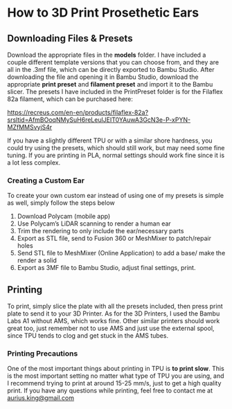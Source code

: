 # How to 3D Print Prosethetic Ears

## Downloading Files & Presets
  Download the appropriate files in the **models** folder. I have included a couple different template versions that you can choose from, and they are all in the .3mf file, which can be directly exported to Bambu Studio. After downloading the file and opening it in Bambu Studio, download the appropriate **print preset** and **filament preset** and import it to the Bambu slicer. 
  The presets I have included in the PrintPreset folder is for the Filaflex 82a filament, which can be purchased here: 
  
  https://recreus.com/en-en/products/filaflex-82a?srsltid=AfmBOoqNMySuH6reLeulJEIT0YAuwA3GcN3e-P-xPYN-MZfMMSvyjS4r

  If you have a slightly different TPU or with a similar shore hardness, you could try using the presets, which should still work, but may need some fine tuning. If you are printing in PLA, normal settings should work fine since it is a lot less complex.

### Creating a Custom Ear
To create your own custom ear instead of using one of my presets is simple as well, simply follow the steps below
1. Download Polycam (mobile app)
2. Use Polycam’s  LiDAR scanning to render a human ear
3. Trim the rendering to only include the ear/necessary parts
4. Export as STL file, send to Fusion 360 or MeshMixer to patch/repair holes
5. Send STL file to MeshMixer (Online Application) to add a base/ make the render a solid
6. Export as 3MF file to Bambu Studio, adjust final settings, print.


## Printing
  To print, simply slice the plate with all the presets included, then press print plate to send it to your 3D Printer.
  As for the 3D Printers, I used the Bambu Labs A1 without AMS, which works fine. Other similar printers should work great too, just remember not to use AMS and just use the external spool, since TPU tends to clog and get stuck in the AMS tubes. 

### Printing Precautions
  One of the most important things about printing in TPU is **to print slow**. This is the most important setting no matter what type of TPU you are using, and I recommend trying to print at around 15-25 mm/s, just to get a high quality print. 
If you have any questions while printing, feel free to contact me at aurius.king@gmail.com
  
